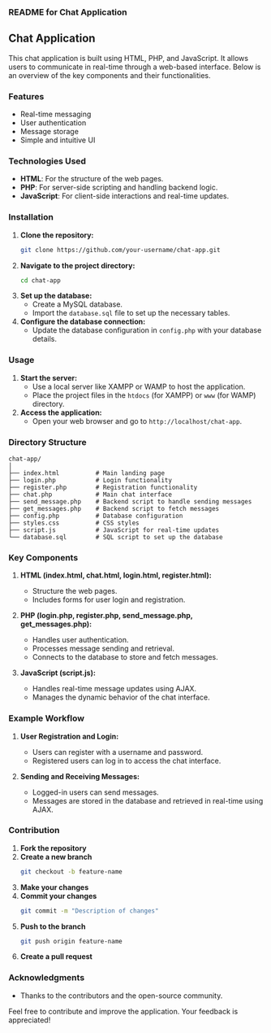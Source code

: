 ### README for Chat Application

## Chat Application

This chat application is built using HTML, PHP, and JavaScript. It allows users to communicate in real-time through a web-based interface. Below is an overview of the key components and their functionalities.

### Features
- Real-time messaging
- User authentication
- Message storage
- Simple and intuitive UI

### Technologies Used
- **HTML**: For the structure of the web pages.
- **PHP**: For server-side scripting and handling backend logic.
- **JavaScript**: For client-side interactions and real-time updates.

### Installation

1. **Clone the repository:**
   ```bash
   git clone https://github.com/your-username/chat-app.git
   ```
2. **Navigate to the project directory:**
   ```bash
   cd chat-app
   ```
3. **Set up the database:**
   - Create a MySQL database.
   - Import the `database.sql` file to set up the necessary tables.
4. **Configure the database connection:**
   - Update the database configuration in `config.php` with your database details.

### Usage

1. **Start the server:**
   - Use a local server like XAMPP or WAMP to host the application.
   - Place the project files in the `htdocs` (for XAMPP) or `www` (for WAMP) directory.
2. **Access the application:**
   - Open your web browser and go to `http://localhost/chat-app`.

### Directory Structure

```
chat-app/
│
├── index.html          # Main landing page
├── login.php           # Login functionality
├── register.php        # Registration functionality
├── chat.php            # Main chat interface
├── send_message.php    # Backend script to handle sending messages
├── get_messages.php    # Backend script to fetch messages
├── config.php          # Database configuration
├── styles.css          # CSS styles
├── script.js           # JavaScript for real-time updates
└── database.sql        # SQL script to set up the database
```

### Key Components

1. **HTML (index.html, chat.html, login.html, register.html):**
   - Structure the web pages.
   - Includes forms for user login and registration.

2. **PHP (login.php, register.php, send_message.php, get_messages.php):**
   - Handles user authentication.
   - Processes message sending and retrieval.
   - Connects to the database to store and fetch messages.

3. **JavaScript (script.js):**
   - Handles real-time message updates using AJAX.
   - Manages the dynamic behavior of the chat interface.

### Example Workflow

1. **User Registration and Login:**
   - Users can register with a username and password.
   - Registered users can log in to access the chat interface.

2. **Sending and Receiving Messages:**
   - Logged-in users can send messages.
   - Messages are stored in the database and retrieved in real-time using AJAX.

### Contribution

1. **Fork the repository**
2. **Create a new branch**
   ```bash
   git checkout -b feature-name
   ```
3. **Make your changes**
4. **Commit your changes**
   ```bash
   git commit -m "Description of changes"
   ```
5. **Push to the branch**
   ```bash
   git push origin feature-name
   ```
6. **Create a pull request**


### Acknowledgments

- Thanks to the contributors and the open-source community.

Feel free to contribute and improve the application. Your feedback is appreciated!
